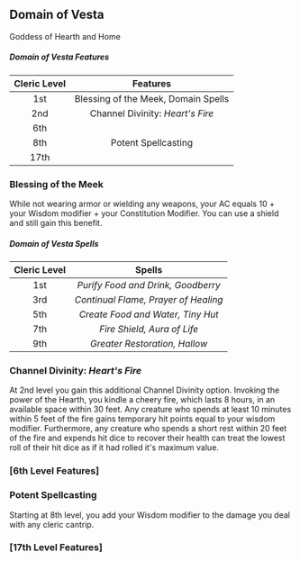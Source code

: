 ## Domain of Vesta

Goddess of Hearth and Home

##### Domain of Vesta Features

| Cleric Level |              Features               |
| :----------: | :---------------------------------: |
|     1st      | Blessing of the Meek, Domain Spells |
|     2nd      |  Channel Divinity: _Heart's Fire_   |
|     6th      |                                     |
|     8th      |         Potent Spellcasting         |
|     17th     |                                     |

### Blessing of the Meek

While not wearing armor or wielding any weapons, your AC equals 10 + your Wisdom modifier + your Constitution Modifier. You can use a shield and still gain this benefit.

##### Domain of Vesta Spells

| Cleric Level |                Spells                |
| :----------: | :----------------------------------: |
|     1st      |  _Purify Food and Drink, Goodberry_  |
|     3rd      | _Continual Flame, Prayer of Healing_ |
|     5th      |  _Create Food and Water, Tiny Hut_   |
|     7th      |     _Fire Shield, Aura of Life_      |
|     9th      |    _Greater Restoration, Hallow_     |

### Channel Divinity: _Heart's Fire_

At 2nd level you gain this additional Channel Divinity option. Invoking the power of the Hearth, you kindle a cheery fire, which lasts 8 hours, in an available space within 30 feet. Any creature who spends at least 10 minutes within 5 feet of the fire gains temporary hit points equal to your wisdom modifier. Furthermore, any creature who spends a short rest within 20 feet of the fire and expends hit dice to recover their health can treat the lowest roll of their hit dice as if it had rolled it's maximum value.

### [6th Level Features]

### Potent Spellcasting

Starting at 8th level, you add your Wisdom modifier to the damage you deal with any cleric cantrip.

### [17th Level Features]
